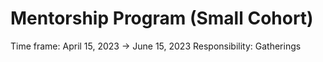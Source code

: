 # Mentorship Program (Small Cohort)

Time frame: April 15, 2023 → June 15, 2023
Responsibility: Gatherings